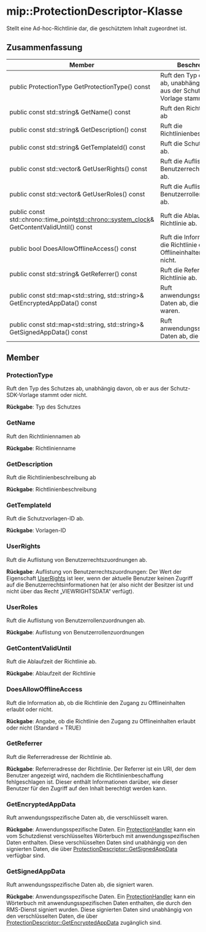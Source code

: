 # <a name="class-mipprotectiondescriptor"></a>mip::ProtectionDescriptor-Klasse 
Stellt eine Ad-hoc-Richtlinie dar, die geschütztem Inhalt zugeordnet ist.
  
## <a name="summary"></a>Zusammenfassung
 Member                        | Beschreibungen                                
--------------------------------|---------------------------------------------
 public ProtectionType GetProtectionType() const  |  Ruft den Typ des Schutzes ab, unabhängig davon, ob er aus der Schutz-SDK-Vorlage stammt oder nicht.
 public const std::string& GetName() const  |  Ruft den Richtliniennamen ab
 public const std::string& GetDescription() const  |  Ruft die Richtlinienbeschreibung ab
 public const std::string& GetTemplateId() const  |  Ruft die Schutzvorlagen-ID ab.
public const std::vector<UserRights>& GetUserRights() const  |  Ruft die Auflistung von Benutzerrechtszuordnungen ab.
public const std::vector<UserRoles>& GetUserRoles() const  |  Ruft die Auflistung von Benutzerrollenzuordnungen ab.
public const std::chrono::time_point<std::chrono::system_clock>& GetContentValidUntil() const  |  Ruft die Ablaufzeit der Richtlinie ab.
 public bool DoesAllowOfflineAccess() const  |  Ruft die Information ab, ob die Richtlinie den Zugang zu Offlineinhalten erlaubt oder nicht.
 public const std::string& GetReferrer() const  |  Ruft die Referreradresse der Richtlinie ab.
public const std::map<std::string, std::string>& GetEncryptedAppData() const  |  Ruft anwendungsspezifische Daten ab, die verschlüsselt waren.
public const std::map<std::string, std::string>& GetSignedAppData() const  |  Ruft anwendungsspezifische Daten ab, die signiert waren.
  
## <a name="members"></a>Member
  
### <a name="protectiontype"></a>ProtectionType
Ruft den Typ des Schutzes ab, unabhängig davon, ob er aus der Schutz-SDK-Vorlage stammt oder nicht.

  
**Rückgabe**: Typ des Schutzes
  
### <a name="getname"></a>GetName
Ruft den Richtliniennamen ab

  
**Rückgabe**: Richtlinienname
  
### <a name="getdescription"></a>GetDescription
Ruft die Richtlinienbeschreibung ab

  
**Rückgabe**: Richtlinienbeschreibung
  
### <a name="gettemplateid"></a>GetTemplateId
Ruft die Schutzvorlagen-ID ab.

  
**Rückgabe**: Vorlagen-ID
  
### <a name="userrights"></a>UserRights
Ruft die Auflistung von Benutzerrechtszuordnungen ab.

  
**Rückgabe**: Auflistung von Benutzerrechtszuordnungen: Der Wert der Eigenschaft [UserRights](class_mip_userrights.md) ist leer, wenn der aktuelle Benutzer keinen Zugriff auf die Benutzerrechtsinformationen hat (er also nicht der Besitzer ist und nicht über das Recht „VIEWRIGHTSDATA“ verfügt).
  
### <a name="userroles"></a>UserRoles
Ruft die Auflistung von Benutzerrollenzuordnungen ab.

  
**Rückgabe**: Auflistung von Benutzerrollenzuordnungen
  
### <a name="getcontentvaliduntil"></a>GetContentValidUntil
Ruft die Ablaufzeit der Richtlinie ab.

  
**Rückgabe**: Ablaufzeit der Richtlinie
  
### <a name="doesallowofflineaccess"></a>DoesAllowOfflineAccess
Ruft die Information ab, ob die Richtlinie den Zugang zu Offlineinhalten erlaubt oder nicht.

  
**Rückgabe**: Angabe, ob die Richtlinie den Zugang zu Offlineinhalten erlaubt oder nicht (Standard = TRUE)
  
### <a name="getreferrer"></a>GetReferrer
Ruft die Referreradresse der Richtlinie ab.

  
**Rückgabe**: Referreradresse der Richtlinie. Der Referrer ist ein URI, der dem Benutzer angezeigt wird, nachdem die Richtlinienbeschaffung fehlgeschlagen ist. Dieser enthält Informationen darüber, wie dieser Benutzer für den Zugriff auf den Inhalt berechtigt werden kann.
  
### <a name="getencryptedappdata"></a>GetEncryptedAppData
Ruft anwendungsspezifische Daten ab, die verschlüsselt waren.

  
**Rückgabe**: Anwendungsspezifische Daten. Ein [ProtectionHandler](class_mip_protectionhandler.md) kann ein vom Schutzdienst verschlüsseltes Wörterbuch mit anwendungsspezifischen Daten enthalten. Diese verschlüsselten Daten sind unabhängig von den signierten Daten, die über [ProtectionDescriptor::GetSignedAppData](class_mip_protectiondescriptor.md#getsignedappdata) verfügbar sind.
  
### <a name="getsignedappdata"></a>GetSignedAppData
Ruft anwendungsspezifische Daten ab, die signiert waren.

  
**Rückgabe**: Anwendungsspezifische Daten. Ein [ProtectionHandler](class_mip_protectionhandler.md) kann ein Wörterbuch mit anwendungsspezifischen Daten enthalten, die durch den RMS-Dienst signiert wurden. Diese signierten Daten sind unabhängig von den verschlüsselten Daten, die über [ProtectionDescriptor::GetEncryptedAppData](class_mip_protectiondescriptor.md#getencryptedappdata) zugänglich sind.